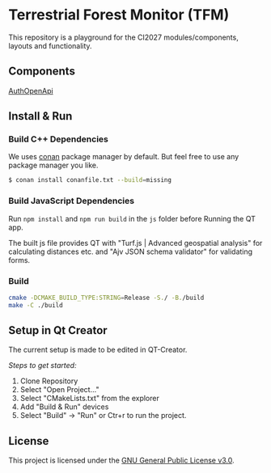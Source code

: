 # Terrestrial Forest Monitor (TFM)

This repository is a playground for the CI2027 modules/components, layouts and functionality.

## Components

[AuthOpenApi](https://github.com/Thuenen-Forest-Ecosystems/terrestrial-forest-monitor/tree/main/Components/AuthOpenApi)

## Install & Run
### Build C++ Dependencies
We uses [conan](https://conan.io/) package manager by default. But feel free to use any package manager you like.

```bash
$ conan install conanfile.txt --build=missing
```

### Build JavaScript Dependencies

Run ```npm install``` and ```npm run build``` in the ```js``` folder before Running the QT app.

The built js file provides QT with "Turf.js | Advanced geospatial analysis" for calculating distances etc. and "Ajv JSON schema validator" for validating forms.

### Build

```bash
cmake -DCMAKE_BUILD_TYPE:STRING=Release -S./ -B./build
make -C ./build
```




## Setup in Qt Creator
The current setup is made to be edited in QT-Creator.

*Steps to get started:*
1. Clone Repository
2. Select "Open Project..."
3. Select "CMakeLists.txt" from the explorer
4. Add "Build & Run" devices
5. Select "Build" -> "Run" or Ctr+r to run the project.

## License
This project is licensed under the [GNU General Public License v3.0](https://github.com/Thuenen-Forest-Ecosystems/terrestrial-forest-monitor/blob/main/LICENSE.md).

